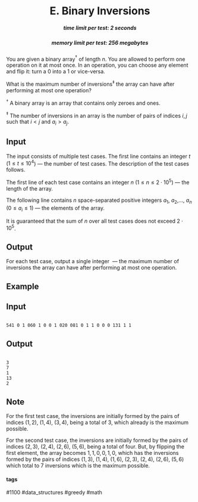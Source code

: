 <h1 style='text-align: center;'> E. Binary Inversions</h1>

<h5 style='text-align: center;'>time limit per test: 2 seconds</h5>
<h5 style='text-align: center;'>memory limit per test: 256 megabytes</h5>

You are given a binary array$^{\dagger}$ of length $n$. You are allowed to perform one operation on it at most once. In an operation, you can choose any element and flip it: turn a $0$ into a $1$ or vice-versa.

What is the maximum number of inversions$^{\ddagger}$ the array can have after performing at most one operation?

$^\dagger$ A binary array is an array that contains only zeroes and ones.

$^\ddagger$ The number of inversions in an array is the number of pairs of indices $i,j$ such that $i<j$ and $a_i > a_j$.

## Input

The input consists of multiple test cases. The first line contains an integer $t$ ($1 \leq t \leq 10^4$) — the number of test cases. The description of the test cases follows.

The first line of each test case contains an integer $n$ ($1 \leq n \leq 2\cdot10^5$) — the length of the array.

The following line contains $n$ space-separated positive integers $a_1$, $a_2$,..., $a_n$ ($0 \leq a_i \leq 1$) — the elements of the array.

It is guaranteed that the sum of $n$ over all test cases does not exceed $2\cdot10^5$.

## Output

For each test case, output a single integer  — the maximum number of inversions the array can have after performing at most one operation.

## Example

## Input


```

541 0 1 060 1 0 0 1 020 081 0 1 1 0 0 0 131 1 1
```
## Output


```

3
7
1
13
2

```
## Note

For the first test case, the inversions are initially formed by the pairs of indices ($1, 2$), ($1, 4$), ($3, 4$), being a total of $3$, which already is the maximum possible.

For the second test case, the inversions are initially formed by the pairs of indices ($2, 3$), ($2, 4$), ($2, 6$), ($5, 6$), being a total of four. But, by flipping the first element, the array becomes ${1, 1, 0, 0, 1, 0}$, which has the inversions formed by the pairs of indices ($1, 3$), ($1, 4$), ($1, 6$), ($2, 3$), ($2, 4$), ($2, 6$), ($5, 6$) which total to $7$ inversions which is the maximum possible.



#### tags 

#1100 #data_structures #greedy #math 
